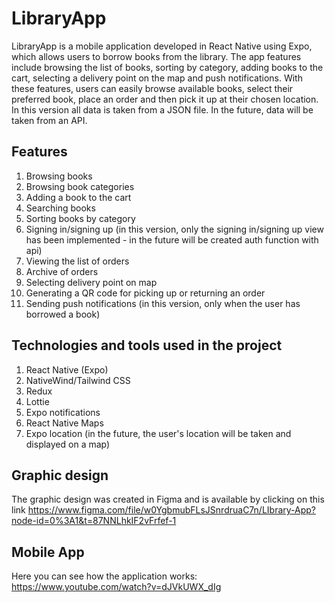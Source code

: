 # LibraryApp
LibraryApp is a mobile application developed in React Native using Expo, which allows users to borrow books from the library. 
The app features include browsing the list of books, sorting by category, adding books to the cart, selecting a delivery point on the map and push notifications. 
With these features, users can easily browse available books, select their preferred book, place an order and then pick it up at their chosen location. 
In this version all data is taken from a JSON file. In the future, data will be taken from an API.

## Features
1. Browsing books
2. Browsing book categories
3. Adding a book to the cart
4. Searching books
5. Sorting books by category
6. Signing in/signing up (in this version, only the signing in/signing up view has been implemented - in the future will be created auth function with api)
7. Viewing the list of orders
8. Archive of orders
9. Selecting delivery point on map
10. Generating a QR code for picking up or returning an order
11. Sending push notifications (in this version, only when the user has borrowed a book)

## Technologies and tools used in the project
1. React Native (Expo)
2. NativeWind/Tailwind CSS
3. Redux
4. Lottie
5. Expo notifications
6. React Native Maps
7. Expo location (in the future, the user's location will be taken and displayed on a map)

## Graphic design
The graphic design was created in Figma and is available by clicking on this link https://www.figma.com/file/w0YgbmubFLsJSnrdruaC7n/LIbrary-App?node-id=0%3A1&t=87NNLhkIF2vFrfef-1

## Mobile App
Here you can see how the application works: https://www.youtube.com/watch?v=dJVkUWX_dIg
